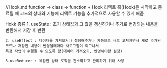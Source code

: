 //Hook.md
function -> class -> function + Hook
리액트 훅(Hook)은 시작하고 종료될 때 코드의 상태와 기능에 리액트 기능을 추가적으로 사용할 수 있게 해줌

Hokk 종류
    1.  useState : 초기 상태값과 그 값을 갱신하거나 추가로 변경되는 내용을 반환해서 저장 후 반환
    
    2. useEffect : 데이터를 가져오거나 설정해주거나 자동으로 새로 고쳐지면서 새로 추가된 코드나 저장된 내용이 반영될때마다 새로고침이 되고나서
    특정 작업이 수행될 수 있도록 함(데이터 가져오기, 반영해야할 설정)

    3.useReducer : 복잡한 상태 로직을 간소화하고 관리하기 위해 사용
    
